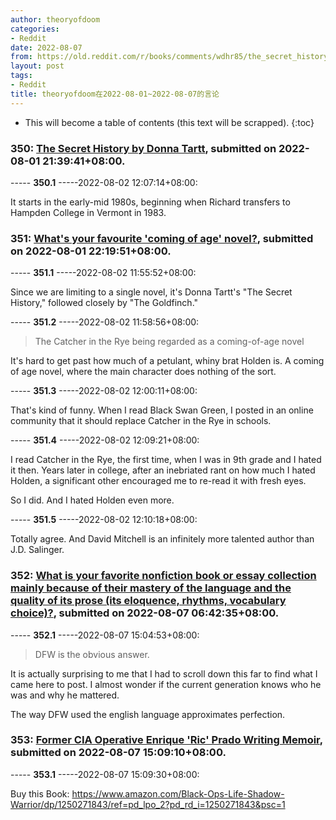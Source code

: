 ```yaml
---
author: theoryofdoom
categories:
- Reddit
date: 2022-08-07
from: https://old.reddit.com/r/books/comments/wdhr85/the_secret_history_by_donna_tartt/
layout: post
tags:
- Reddit
title: theoryofdoom在2022-08-01~2022-08-07的言论
---
```


* This will become a table of contents (this text will be scrapped).
{:toc}

### 350: [The Secret History by Donna Tartt](https://old.reddit.com/r/books/comments/wdhr85/the_secret_history_by_donna_tartt/), submitted on 2022-08-01 21:39:41+08:00.

----- __350.1__ -----2022-08-02 12:07:14+08:00:

It starts in the early-mid 1980s, beginning when Richard transfers to Hampden College in Vermont in 1983.

### 351: [What's your favourite 'coming of age' novel?](https://old.reddit.com/r/books/comments/wdinrq/whats_your_favourite_coming_of_age_novel/), submitted on 2022-08-01 22:19:51+08:00.

----- __351.1__ -----2022-08-02 11:55:52+08:00:

Since we are limiting to a single novel, it's Donna Tartt's "The Secret History," followed closely by "The Goldfinch."

----- __351.2__ -----2022-08-02 11:58:56+08:00:

> The Catcher in the Rye being regarded as a coming-of-age novel

It's hard to get past how much of a petulant, whiny brat Holden is. A coming of age novel, where the main character does nothing of the sort.

----- __351.3__ -----2022-08-02 12:00:11+08:00:

That's kind of funny.  When I read Black Swan Green, I posted in an online community that it should replace Catcher in the Rye in schools.

----- __351.4__ -----2022-08-02 12:09:21+08:00:

I read Catcher in the Rye, the first time, when I was in 9th grade and I hated it then.  Years later in college, after an inebriated rant on how much I hated Holden, a significant other encouraged me to re-read it with fresh eyes.  

So I did.  And I hated Holden even more.

----- __351.5__ -----2022-08-02 12:10:18+08:00:

Totally agree.  And David Mitchell is an infinitely more talented author than J.D. Salinger.

### 352: [What is your favorite nonfiction book or essay collection mainly because of their mastery of the language and the quality of its prose (its eloquence, rhythms, vocabulary choice)?](https://old.reddit.com/r/books/comments/wi0cj7/what_is_your_favorite_nonfiction_book_or_essay/), submitted on 2022-08-07 06:42:35+08:00.

----- __352.1__ -----2022-08-07 15:04:53+08:00:

> DFW is the obvious answer.

It is actually surprising to me that I had to scroll down this far to find what I came here to post.  I almost wonder if the current generation knows who he was and why he mattered.

The way DFW used the english language approximates perfection.

### 353: [Former CIA Operative Enrique 'Ric' Prado Writing Memoir](https://old.reddit.com/r/politicalwarfare/comments/wi9lgr/former_cia_operative_enrique_ric_prado_writing/), submitted on 2022-08-07 15:09:10+08:00.

----- __353.1__ -----2022-08-07 15:09:30+08:00:

Buy this Book: https://www.amazon.com/Black-Ops-Life-Shadow-Warrior/dp/1250271843/ref=pd_lpo_2?pd_rd_i=1250271843&psc=1

